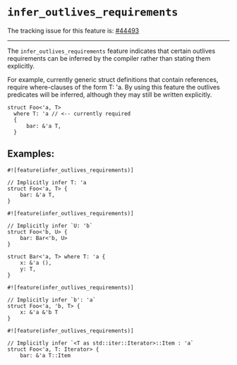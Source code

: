 # `infer_outlives_requirements`

The tracking issue for this feature is: [#44493]

[#44493]: https://github.com/rust-lang/rust/issues/44493

------------------------
The `infer_outlives_requirements` feature indicates that certain
outlives requirements can be inferred by the compiler rather than
stating them explicitly.

For example, currently generic struct definitions that contain
references, require where-clauses of the form T: 'a. By using
this feature the outlives predicates will be inferred, although
they may still be written explicitly.

```rust,ignore (pseudo-Rust)
struct Foo<'a, T>
  where T: 'a // <-- currently required
  {
      bar: &'a T,
  }
```


## Examples:


```rust,ignore (pseudo-Rust)
#![feature(infer_outlives_requirements)]

// Implicitly infer T: 'a
struct Foo<'a, T> {
    bar: &'a T,
}
```

```rust,ignore (pseudo-Rust)
#![feature(infer_outlives_requirements)]

// Implicitly infer `U: 'b`
struct Foo<'b, U> {
    bar: Bar<'b, U>
}

struct Bar<'a, T> where T: 'a {
    x: &'a (),
    y: T,
}
```

```rust,ignore (pseudo-Rust)
#![feature(infer_outlives_requirements)]

// Implicitly infer `b': 'a`
struct Foo<'a, 'b, T> {
    x: &'a &'b T
}
```

```rust,ignore (pseudo-Rust)
#![feature(infer_outlives_requirements)]

// Implicitly infer `<T as std::iter::Iterator>::Item : 'a`
struct Foo<'a, T: Iterator> {
    bar: &'a T::Item
```

